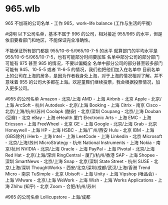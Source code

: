 # 965.wlb
965 不加班的公司名单 - 工作 965，work–life balance (工作与生活的平衡)

#说明
以下公司名单，基本不属于 996 的公司，相对接近 955/965 的水平，但是依旧要看部门和地区，不能保证完全准确性。

不能保证所有部门都是 955/10-6-5/965/10-7-5 的水平
就算部门的平均水平是 955/10-6-5/965/10-7-5，也有可能部分时间要加班
名单中部分公司的部分部门可能有 975 甚至 985 的情况，不要以偏概全
名单中部分公司的部分甚至较多部门可能有 945、10-5-5 或者 11-6-5 的情况，我们也把他们加入在名单中
目前名单上的公司在上海的居多，是因为作者我身处上海，对于上海的情况相对了解。并不意味着 955 的公司大多都在上海。欢迎童鞋们继续投票，我会根据投票情况，加入更多公司。

#955 的公司名单
Amazon - 北京/上海
AMD - 上海
Airbnb - 北京
Apple - 北京/上海
ArcSoft - 杭州
Autodesk - 北京/上海
Booking - 上海
Citrix - 南京
Cisco - 北京/上海/杭州/苏州
Coolapk (酷安) - 北京/深圳
Coupang - 北京/上海
Douban (豆瓣) - 北京
eBay - 上海
eHealth 厦门
Electronic Arts - 上海
EMC - 上海
Ericsson - 上海
FreeWheel - 北京
GE - 上海
Google - 北京/上海
Grab - 北京
Honeywell - 上海
HP - 上海
HSBC - 上海/广州/西安
Hulu - 北京
IBM - 上海 (GBS除外)
iHerb - 上海
Intel - 上海
LeetCode - 上海
Linkedin - 北京
Microsoft - 北京/上海/苏州
MicroStrategy - 杭州
National Instruments - 上海
Nokia - 南京/杭州
NVIDIA - 北京/上海
Oracle - 上海
PayPal - 上海
Pivotal - 北京/上海
Red Hat - 北京/上海/深圳
RingCentral - 厦门/杭州/香港
SAP - 上海
Shopee - 深圳
SmartNews - 北京/上海
Snap - 北京/深圳
State Street - 杭州
SUSE - 北京/上海/深圳
ThoughtWorks - 西安/北京/深圳/成都/武汉/上海/香港
Trend Micro - 南京
TuSimple - 北京
Ubisoft - 上海
Unity - 上海
Vipshop (唯品会) - 上海
VMware - 北京/上海
WeWork - 上海
Wish - 上海
Works Applications - 上海
Zhihu (知乎) - 北京
Zoom - 合肥/杭州/苏州

#965 的公司名单
Lollicupstore - 上海/成都
